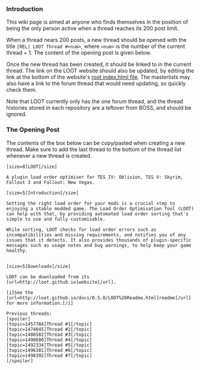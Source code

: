 ### Introduction

This wiki page is aimed at anyone who finds themselves in the position of being the only person active when a thread reaches its 200 post limit.

When a thread nears 200 posts, a new thread should be opened with the title `[REL] LOOT Thread #<num>`, where `<num>` is the number of the current thread + 1. The content of the opening post is given below.

Once the new thread has been created, it should be linked to in the current thread. The link on the LOOT website should also be updated, by editing the link at the bottom of the website's [root index.html file](https://github.com/loot/loot.github.io/blob/master/index.html). The masterlists may also have a link to the forum thread that would need updating, so quickly check them.

Note that LOOT currently only has the one forum thread, and the thread histories stored in each repository are a leftover from BOSS, and should be ignored.

### The Opening Post

The contents of the box below can be copy/pasted when creating a new thread. Make sure to add the last thread to the bottom of the thread list whenever a new thread is created.

```
[size=8]LOOT[/size]

A plugin load order optimiser for TES IV: Oblivion, TES V: Skyrim, Fallout 3 and Fallout: New Vegas.

[size=5]Introduction[/size]

Setting the right load order for your mods is a crucial step to enjoying a stable modded game. The Load Order Optimisation Tool (LOOT) can help with that, by providing automated load order sorting that's simple to use and fully customisable.

While sorting, LOOT checks for load order errors such as incompatibilities and missing requirements, and notifies you of any issues that it detects. It also provides thousands of plugin-specific messages such as usage notes and bug warnings, to help keep your game healthy.


[size=5]Downloads[/size]

LOOT can be downloaded from its [url=http://loot.github.io]website[/url].

[i]See the [url=http://loot.github.io/docs/0.5.0/LOOT%20Readme.html]readme[/url] for more information.[/i]

Previous threads:
[spoiler]
[topic=1457784]Thread #1[/topic]
[topic=1474045]Thread #2[/topic]
[topic=1486582]Thread #3[/topic]
[topic=1490680]Thread #4[/topic]
[topic=1492334]Thread #5[/topic]
[topic=1496381]Thread #6[/topic]
[topic=1498392]Thread #7[/topic]
[/spoiler]
```